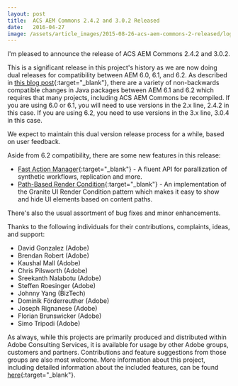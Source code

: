 ```yaml
---
layout: post
title:  ACS AEM Commons 2.4.2 and 3.0.2 Released
date:   2016-04-27
image: /assets/article_images/2015-08-26-acs-aem-commons-2-released/logo.png
---
```


I'm pleased to announce the release of ACS AEM Commons 2.4.2 and 3.0.2.

This is a significant release in this project's history as we are now doing dual releases for compatibility between AEM 6.0, 6.1, and 6.2. As described in [this blog post](/2016/04/27/recompile-code-for-aem62.html){:target="_blank"}, there are a variety of non-backwards compatible changes in Java packages between AEM 6.1 and 6.2 which requires that many projects, including ACS AEM Commons be recompiled. If you are using 6.0 or 6.1, you will need to use versions in the 2.x line, 2.4.2 in this case. If you are using 6.2, you need to use versions in the 3.x line, 3.0.4 in this case.

We expect to maintain this dual version release process for a while, based on user feedback.

Aside from 6.2 compatibility, there are some new features in this release:

* [Fast Action Manager](http://adobe-consulting-services.github.io/acs-aem-commons/features/fast-action-manager.html){:target="_blank"} - A fluent API for parallization of synthetic workflows, replication and more.
* [Path-Based Render Condition](http://adobe-consulting-services.github.io/acs-aem-commons/features/path-rendercondition.html){:target="_blank"} - An implementation of the Granite UI Render Condition pattern which makes it easy to show and hide UI elements based on content paths.

There's also the usual assortment of bug fixes and minor enhancements.

Thanks to the following individuals for their contributions, complaints, ideas, and support:

* David Gonzalez (Adobe)
* Brendan Robert (Adobe)
* Kaushal Mall (Adobe)
* Chris Pilsworth (Adobe)
* Sreekanth Nalabotu (Adobe)
* Steffen Roesinger (Adobe)
* Johnny Yang (BizTech)
* Dominik Förderreuther (Adobe)
* Joseph Rignanese (Adobe)
* Florian Brunswicker (Adobe)
* Simo Tripodi (Adobe)

As always, while this projects are primarily produced and distributed within Adobe Consulting Services, it is available for usage by other Adobe groups, customers and partners. Contributions and feature suggestions from those groups are also most welcome. More information about this project, including detailed information about the included features, can be found [here](http://adobe-consulting-services.github.io/acs-aem-commons/){:target="_blank"}.